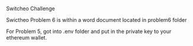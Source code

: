 Switcheo Challenge

Swictheo Problem 6 is within a word document located in problem6 folder

For Problem 5, got into .env folder and put in the private key to your ethereum wallet.
